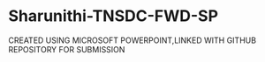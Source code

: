 # Sharunithi-TNSDC-FWD-SP
CREATED USING MICROSOFT POWERPOINT,LINKED WITH GITHUB REPOSITORY FOR SUBMISSION
